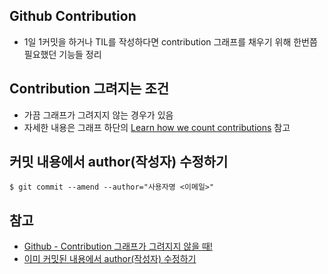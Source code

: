 
## Github Contribution 
- 1일 1커밋을 하거나 TIL를 작성하다면 contribution 그래프를 채우기 위해 한번쯤 필요했던 기능들 정리

## Contribution 그려지는 조건
- 가끔 그래프가 그려지지 않는 경우가 있음
- 자세한 내용은 그래프 하단의 [Learn how we count contributions](https://help.github.com/en/articles/why-are-my-contributions-not-showing-up-on-my-profile#contributions-that-are-counted) 참고

## 커밋 내용에서 author(작성자) 수정하기
```
$ git commit --amend --author="사용자명 <이메일>"
```

## 참고
- [Github -  Contribution 그래프가 그려지지 않을 때!](https://diordna.tistory.com/37)
- [이미 커밋된 내용에서 author(작성자) 수정하기](https://jojoldu.tistory.com/120)

